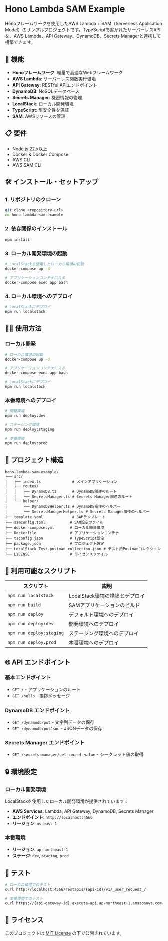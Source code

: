 # Hono Lambda SAM Example  

Honoフレームワークを使用したAWS Lambda + SAM（Serverless Application Model）のサンプルプロジェクトです。TypeScriptで書かれたサーバーレスAPIを、AWS Lambda、API Gateway、DynamoDB、Secrets Managerと連携して構築できます。

## 🚀 機能

- **Honoフレームワーク**: 軽量で高速なWebフレームワーク
- **AWS Lambda**: サーバーレス関数実行環境
- **API Gateway**: RESTful APIエンドポイント
- **DynamoDB**: NoSQLデータベース
- **Secrets Manager**: 機密情報の管理
- **LocalStack**: ローカル開発環境
- **TypeScript**: 型安全性を保証
- **SAM**: AWSリソースの管理

## 📋 要件

- Node.js 22.x以上
- Docker & Docker Compose
- AWS CLI
- AWS SAM CLI

## 🛠️ インストール・セットアップ

### 1. リポジトリのクローン

```bash
git clone <repository-url>
cd hono-lambda-sam-example
```

### 2. 依存関係のインストール

```bash
npm install
```

### 3. ローカル開発環境の起動

```bash
# LocalStackを使用したローカル環境の起動
docker-compose up -d

# アプリケーションコンテナに入る
docker-compose exec app bash
```

### 4. ローカル環境へのデプロイ

```bash
# LocalStackにデプロイ
npm run localstack
```

## 🏃‍♂️ 使用方法

### ローカル開発

```bash
# ローカル環境の起動
docker-compose up -d

# アプリケーションコンテナに入る
docker-compose exec app bash

# LocalStackにデプロイ
npm run localstack
```

### 本番環境へのデプロイ

```bash
# 開発環境
npm run deploy:dev

# ステージング環境
npm run deploy:staging

# 本番環境
npm run deploy:prod
```

## 📁 プロジェクト構造

```
hono-lambda-sam-example/
├── src/
│   ├── index.ts              # メインアプリケーション
│   ├── routes/
│   │   ├── DynamoDB.ts       # DynamoDB関連のルート
│   │   └── SecretsManager.ts # Secrets Manager関連のルート
│   └── helper/
│       ├── DynamoDBHelper.ts # DynamoDB操作のヘルパー
│       └── SecretsManagerHelper.ts # Secrets Manager操作のヘルパー
├── template.yaml             # SAMテンプレート
├── samconfig.toml           # SAM設定ファイル
├── docker-compose.yml       # ローカル開発環境
├── Dockerfile               # アプリケーションコンテナ
├── tsconfig.json            # TypeScript設定
├── package.json             # プロジェクト設定
├── LocalStack_Test.postman_collection.json # テスト用Postmanコレクション
└── LICENSE                  # ライセンスファイル
```

## 🔧 利用可能なスクリプト

| スクリプト | 説明 |
|-----------|------|
| `npm run localstack` | LocalStack環境の構築とデプロイ |
| `npm run build` | SAMアプリケーションのビルド |
| `npm run deploy` | デフォルト環境へのデプロイ |
| `npm run deploy:dev` | 開発環境へのデプロイ |
| `npm run deploy:staging` | ステージング環境へのデプロイ |
| `npm run deploy:prod` | 本番環境へのデプロイ |

## 🌐 API エンドポイント

### 基本エンドポイント

- `GET /` - アプリケーションのルート
- `GET /hello` - 挨拶メッセージ

### DynamoDB エンドポイント

- `GET /dynamodb/put` - 文字列データの保存
- `GET /dynamodb/putJson` - JSONデータの保存

### Secrets Manager エンドポイント

- `GET /secrets-manager/get-secret-value` - シークレット値の取得

## 🔒 環境設定

### ローカル開発環境

LocalStackを使用したローカル開発環境が提供されています：

- **AWS Services**: Lambda, API Gateway, DynamoDB, Secrets Manager
- **エンドポイント**: `http://localhost:4566`
- **リージョン**: `us-east-1`

### 本番環境

- **リージョン**: `ap-northeast-1`
- **ステージ**: `dev`, `staging`, `prod`

## 🧪 テスト

```bash
# ローカル環境でのテスト
curl http://localhost:4566/restapis/{api-id}/v1/_user_request_/

# 本番環境でのテスト
curl https://{api-gateway-id}.execute-api.ap-northeast-1.amazonaws.com/v1/
```

## 📄 ライセンス

このプロジェクトは [MIT License](LICENSE) の下で公開されています。
